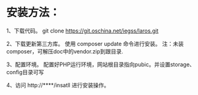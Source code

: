 # 安装方法：

1、下载代码。
git clone https://git.oschina.net/iegss/laros.git

2、下载更新第三方库。
使用 composer update 命令进行安装。
注：未装composer，可解压doc中的vendor.zip到跟目录.

3、配置环境。
配置好PHP运行环境，网站根目录指向pubic。并设置storage、config目录可写

4、访问 http://****/insatll 进行安装操作。
